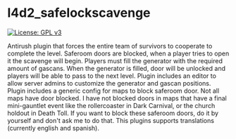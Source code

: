 # l4d2_safelockscavenge
[![License: GPL v3](https://img.shields.io/badge/License-GPLv3-blue.svg)](https://www.gnu.org/licenses/gpl-3.0)

Antirush plugin that forces the entire team of survivors to cooperate to complete the level.
Saferoom doors are blocked, when a player tries to open it the scavenge will begin.
Players must fill the generator with the required amount of gascans.
When the generator is filled, door will be unlocked and players will be able to pass to the next level.
Plugin includes an editor to allow server admins to customize the generator and gascan positions.
Plugin includes a generic config for maps to block saferoom door.
Not all maps have door blocked. I have not blocked doors in maps that have a final mini-gauntlet event like the rollercoaster in Dark Carnival, or the church holdout in Death Toll. If you want to block these saferoom doors, do it by yourself and don't ask me to do that.
This plugins supports translations (currently english and spanish).
